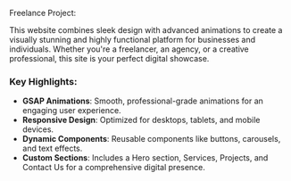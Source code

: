 Freelance Project:

This website combines sleek design with advanced animations to create a visually stunning and highly functional platform for businesses and individuals. Whether you're a freelancer, an agency, or a creative professional, this site is your perfect digital showcase.

### Key Highlights:
- **GSAP Animations**: Smooth, professional-grade animations for an engaging user experience.
- **Responsive Design**: Optimized for desktops, tablets, and mobile devices.
- **Dynamic Components**: Reusable components like buttons, carousels, and text effects.
- **Custom Sections**: Includes a Hero section, Services, Projects, and Contact Us for a comprehensive digital presence.
